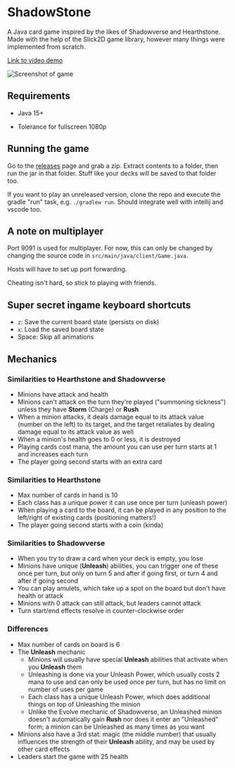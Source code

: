 # ShadowStone

A Java card game inspired by the likes of Shadowverse and Hearthstone. Made
with the help of the Slick2D game library, however many things were implemented
from scratch.

[Link to video demo](https://youtu.be/yZAuBUbvx1k)

![Screenshot of game](https://user-images.githubusercontent.com/5732925/178848614-daff478d-9b69-40cc-898d-821cc318dfed.png)

## Requirements

- Java 15+

- Tolerance for fullscreen 1080p

## Running the game

Go to the [releases](https://github.com/FluffyJay1/ShadowStone/releases) page
and grab a zip. Extract contents to a folder, then run the jar in that folder.
Stuff like your decks will be saved to that folder too.

If you want to play an unreleased version, clone the repo and execute the gradle
"run" task, e.g. `./gradlew run`. Should integrate well with intellij and
vscode too.

## A note on multiplayer

Port 9091 is used for multiplayer. For now, this can only be changed by
changing the source code in `src/main/java/client/Game.java`.

Hosts will have to set up port forwarding.

Cheating isn't hard, so stick to playing with friends.

## Super secret ingame keyboard shortcuts

- `z`: Save the current board state (persists on disk)
- `x`: Load the saved board state
- Space: Skip all animations

## Mechanics

### Similarities to Hearthstone and Shadowverse

- Minions have attack and health
- Minions can't attack on the turn they're played ("summoning sickness") unless
  they have __Storm__ (Charge) or __Rush__
- When a minion attacks, it deals damage equal to its attack value (number on
  the left) to its target, and the target retaliates by dealing damage equal to
  its attack value as well
- When a minion's health goes to 0 or less, it is destroyed
- Playing cards cost mana, the amount you can use per turn starts at 1 and
  increases each turn
- The player going second starts with an extra card

### Similarities to Hearthstone

- Max number of cards in hand is 10
- Each class has a unique power it can use once per turn (unleash power)
- When playing a card to the board, it can be played in any position to the
  left/right of existing cards (positioning matters!)
- The player going second starts with a coin (kinda)

### Similarities to Shadowverse

- When you try to draw a card when your deck is empty, you lose
- Minions have unique (__Unleash__) abilities, you can trigger one of these once per
  turn, but only on turn 5 and after if going first, or turn 4 and after if going
  second
- You can play amulets, which take up a spot on the board but don't have health
  or attack
- Minions with 0 attack can still attack, but leaders cannot attack
- Turn start/end effects resolve in counter-clockwise order

### Differences

- Max number of cards on board is 6
- The __Unleash__ mechanic
  - Minions will usually have special __Unleash__ abilities that activate when
    you __Unleash__ them
  - Unleashing is done via your Unleash Power, which usually costs 2 mana to
    use and can only be used once per turn, but has no limit on number of uses
    per game
  - Each class has a unique Unleash Power, which does additional things on top
    of Unleashing the minion
  - Unlike the Evolve mechanic of Shadowverse, an Unleashed minion doesn't
    automatically gain __Rush__ nor does it enter an "Unleashed" form; a minion
    can be Unleashed as many times as you want
- Minions also have a 3rd stat: magic (the middle number) that usually
  influences the strength of their __Unleash__ ability, and may be used by
  other card effects
- Leaders start the game with 25 health
